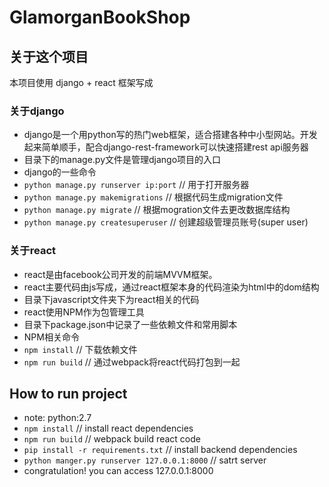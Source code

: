# GlamorganBookShop

## 关于这个项目
本项目使用 django + react 框架写成

### 关于django
 - django是一个用python写的热门web框架，适合搭建各种中小型网站。开发起来简单顺手，配合django-rest-framework可以快速搭建rest api服务器
 - 目录下的manage.py文件是管理django项目的入口
 - django的一些命令
 - `python manage.py runserver ip:port` // 用于打开服务器
 - `python manage.py makemigrations` // 根据代码生成migration文件
 - `python manage.py migrate` // 根据mogration文件去更改数据库结构
 - `python manage.py createsuperuser` // 创建超级管理员账号(super user)


### 关于react
 - react是由facebook公司开发的前端MVVM框架。
 - react主要代码由js写成，通过react框架本身的代码渲染为html中的dom结构
 - 目录下javascript文件夹下为react相关的代码
 - react使用NPM作为包管理工具
 - 目录下package.json中记录了一些依赖文件和常用脚本
 - NPM相关命令
 - `npm install` // 下载依赖文件
 - `npm run build` // 通过webpack将react代码打包到一起

## How to run project
 - note: python:2.7
 - `npm install` // install react dependencies
 - `npm run build` // webpack build react code 
 - `pip install -r requirements.txt` // install backend dependencies
 - `python manger.py runserver 127.0.0.1:8000` // satrt server
 - congratulation! you can access 127.0.0.1:8000 
